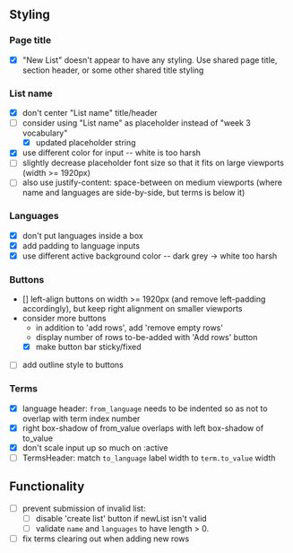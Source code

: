## Styling

### Page title

-  [x] "New List" doesn't appear to have any styling. Use shared page title, section
       header, or some other shared title styling

### List name

-  [x] don't center "List name" title/header
-  [ ] consider using "List name" as placeholder instead of "week 3 vocabulary"
   -  [x] updated placeholder string
-  [x] use different color for input -- white is too harsh
-  [ ] slightly decrease placeholder font size so that it fits on large
       viewports (width >= 1920px)
-  [ ] also use justify-content: space-between on medium viewports (where name
       and languages are side-by-side, but terms is below it)

### Languages

-  [x] don't put languages inside a box
-  [x] add padding to language inputs
-  [x] use different active background color -- dark grey -> white too harsh

### Buttons

-  [] left-align buttons on width >= 1920px (and remove left-padding
   accordingly), but keep right alignment on smaller viewports
-  consider more buttons
   -  in addition to 'add rows', add 'remove empty rows'
   -  display number of rows to-be-added with 'Add rows' button
   -  [x] make button bar sticky/fixed
-  [ ] add outline style to buttons

### Terms

-  [x] language header: `from_language` needs to be indented so as not to overlap
       with term index number
-  [x] right box-shadow of from_value overlaps with left box-shadow of to_value
-  [x] don't scale input up so much on :active
-  [ ] TermsHeader: match `to_language` label width to `term.to_value` width

## Functionality

-  [ ] prevent submission of invalid list:
   -  [ ] disable 'create list' button if newList isn't valid
   -  [ ] validate `name` and `languages` to have length > 0.
-  [ ] fix terms clearing out when adding new rows
